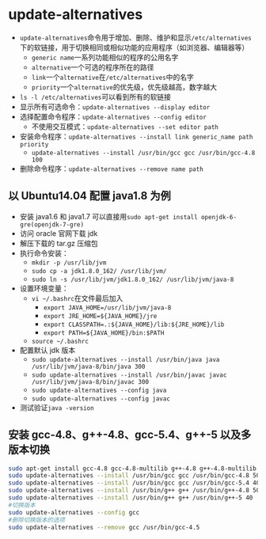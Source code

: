 # update-alternatives

- `update-alternatives`命令用于增加、删除、维护和显示`/etc/alternatives`下的软链接，用于切换相同或相似功能的应用程序（如浏览器、编辑器等）
  - `generic name`一系列功能相似的程序的公用名字
  - `alternative`一个可选的程序所在的路径
  - `link`一个`alternative`在`/etc/alternatives`中的名字
  - `priority`一个`alternative`的优先级，优先级越高，数字越大
- `ls -l /etc/alternatives`可以看到所有的软链接
- 显示所有可选命令：`update-alternatives --display editor`
- 选择配置命令程序：`update-alternatives --config editor`
  - 不使用交互模式：`update-alternatives --set editor path`
- 安装命令程序：`update-alternatives --install link generic_name path priority`
  - `update-alternatives --install /usr/bin/gcc gcc /usr/bin/gcc-4.8 100`
- 删除命令程序：`update-alternatives --remove name path`

## 以 Ubuntu14.04 配置 java1.8 为例

- 安装 java1.6 和 java1.7 可以直接用`sudo apt-get install openjdk-6-gre(openjdk-7-gre)`
- 访问 oracle 官网下载 jdk
- 解压下载的 tar.gz 压缩包
- 执行命令安装：
  - `mkdir -p /usr/lib/jvm`
  - `sudo cp -a jdk1.8.0_162/ /usr/lib/jvm/`
  - `sudo ln -s /usr/lib/jvm/jdk1.8.0_162/ /usr/lib/jvm/java-8`
- 设置环境变量：
  - `vi ~/.bashrc`在文件最后加入
    - `export JAVA_HOME=/usr/lib/jvm/java-8`
    - `export JRE_HOME=${JAVA_HOME}/jre`
    - `export CLASSPATH=.:${JAVA_HOME}/lib:${JRE_HOME}/lib`
    - `export PATH=${JAVA_HOME}/bin:$PATH`
  - `source ~/.bashrc`
- 配置默认 jdk 版本
  - `sudo update-alternatives --install /usr/bin/java java /usr/lib/jvm/java-8/bin/java 300`
  - `sudo update-alternatives --install /usr/bin/javac javac /usr/lib/jvm/java-8/bin/javac 300`
  - `sudo update-alternatives --config java`
  - `sudo update-alternatives --config javac`
- 测试验证`java -version`

## 安装 gcc-4.8、g++-4.8、gcc-5.4、g++-5 以及多版本切换

```sh
sudo apt-get install gcc-4.8 gcc-4.8-multilib g++-4.8 g++-4.8-multilib
sudo update-alternatives --install /usr/bin/gcc gcc /usr/bin/gcc-4.8 50
sudo update-alternatives --install /usr/bin/gcc gcc /usr/bin/gcc-5.4 40
sudo update-alternatives --install /usr/bin/g++ g++ /usr/bin/g++-4.8 50
sudo update-alternatives --install /usr/bin/g++ g++ /usr/bin/g++-5 40
#切换版本
sudo update-alternatives --config gcc
#删除切换版本的选项
sudo update-alternatives --remove gcc /usr/bin/gcc-4.5
```